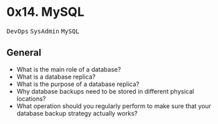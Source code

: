 # 0x14. MySQL

<kbd>DevOps</kbd> <kbd>SysAdmin</kbd> <kbd>MySQL</kbd>

## General

* What is the main role of a database?
* What is a database replica?
* What is the purpose of a database replica?
* Why database backups need to be stored in different physical locations?
* What operation should you regularly perform to make sure that your database backup strategy actually works?
